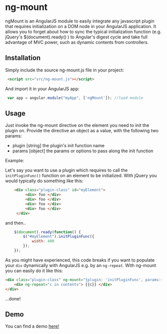 # ng-mount
ngMount is an AngularJS module to easily integrate any javascript plugin that requires initialization on a DOM node 
in your AngularJS application. It allows you to forget about how to sync the typical initialization function 
 (e.g. jQuery's $(document).ready() ) to Angular's digest cycle and take full advantage of MVC power, such as dynamic contents from controllers.

## Installation

Simply include the source ng-mount.js file in your project:

```html
 <script src="src/ng-mount.js"></script>
```

And import it in your AngularJS app:

```javascript
 var app = angular.module("myApp", ['ngMount']); //load module
```
## Usage

Just invoke the ng-mount directive on the element you need to init the plugin on. 
Provide the directive an object as a value, with the following two params:
* plugin [string] the plugin's init function name
* params [object] the params or options to pass along the init function

Example:

Let's say you want to use a plugin which requires to call the `initPluginFunc()` function on an element to be initialized. 
With jQuery you would typically do something like this:

```html
    <div class="plugin-class" id="myElement">
         <div> foo </div>
         <div> foo </div>
         <div> foo </div>
         <div> foo </div>
     </div>
```
and then..
```javascript
    $(document).ready(function() {
        $("#myElement").initPluginFunc({
            width: 400
        });
    });
```

As you might have experienced, this code breaks if you want to populate your `div` dynamically with AngularJS e.g. by an `ng-repeat`.
With ng-mount you can easily do it like this:

```html
<div class="plugin-class" ng-mount="{plugin: 'initPluginFunc', params:{width:400}}">
    <div ng-repeat="c in contents"> {{c}} </div>
</div>
```
...done!

## Demo

You can find a demo [here!](http://marco-gagliardi.github.io/ng-mount/)